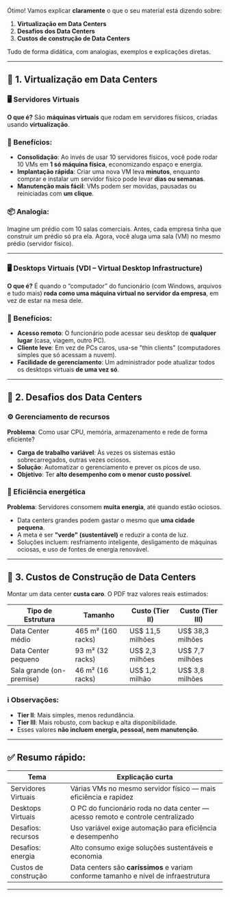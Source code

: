 Ótimo! Vamos explicar **claramente** o que o seu material está dizendo sobre:

1. **Virtualização em Data Centers**
2. **Desafios dos Data Centers**
3. **Custos de construção de Data Centers**

Tudo de forma didática, com analogias, exemplos e explicações diretas.

---

## 🔹 1. **Virtualização em Data Centers**

### 🖥 **Servidores Virtuais**

**O que é?**
São **máquinas virtuais** que rodam em servidores físicos, criadas usando **virtualização**.

### 🧩 Benefícios:

* **Consolidação**: Ao invés de usar 10 servidores físicos, você pode rodar 10 VMs em **1 só máquina física**, economizando espaço e energia.
* **Implantação rápida**: Criar uma nova VM leva **minutos**, enquanto comprar e instalar um servidor físico pode levar **dias ou semanas**.
* **Manutenção mais fácil**: VMs podem ser movidas, pausadas ou reiniciadas com **um clique**.

### 📦 Analogia:

Imagine um prédio com 10 salas comerciais. Antes, cada empresa tinha que construir um prédio só pra ela. Agora, você aluga uma sala (VM) no mesmo prédio (servidor físico).

---

### 🖥 **Desktops Virtuais (VDI – Virtual Desktop Infrastructure)**

**O que é?**
É quando o “computador” do funcionário (com Windows, arquivos e tudo mais) **roda como uma máquina virtual no servidor da empresa**, em vez de estar na mesa dele.

### 🧩 Benefícios:

* **Acesso remoto**: O funcionário pode acessar seu desktop de **qualquer lugar** (casa, viagem, outro PC).
* **Cliente leve**: Em vez de PCs caros, usa-se "thin clients" (computadores simples que só acessam a nuvem).
* **Facilidade de gerenciamento**: Um administrador pode atualizar todos os desktops virtuais **de uma vez só**.

---

## 🔹 2. **Desafios dos Data Centers**

### ⚙️ Gerenciamento de recursos

**Problema**: Como usar CPU, memória, armazenamento e rede de forma eficiente?

* **Carga de trabalho variável**: Às vezes os sistemas estão sobrecarregados, outras vezes ociosos.
* **Solução**: Automatizar o gerenciamento e prever os picos de uso.
* **Objetivo**: Ter **alto desempenho com o menor custo possível**.

### 🔋 Eficiência energética

**Problema**: Servidores consomem **muita energia**, até quando estão ociosos.

* Data centers grandes podem gastar o mesmo que **uma cidade pequena**.
* A meta é ser **"verde" (sustentável)** e reduzir a conta de luz.
* Soluções incluem: resfriamento inteligente, desligamento de máquinas ociosas, e uso de fontes de energia renovável.

---

## 🔹 3. **Custos de Construção de Data Centers**

Montar um data center **custa caro**. O PDF traz valores reais estimados:

| Tipo de Estrutura        | Tamanho            | Custo (Tier II)   | Custo (Tier III)  |
| ------------------------ | ------------------ | ----------------- | ----------------- |
| Data Center médio        | 465 m² (160 racks) | US\$ 11,5 milhões | US\$ 38,3 milhões |
| Data Center pequeno      | 93 m² (32 racks)   | US\$ 2,3 milhões  | US\$ 7,7 milhões  |
| Sala grande (on-premise) | 46 m² (16 racks)   | US\$ 1,2 milhão   | US\$ 3,8 milhões  |

### ℹ️ Observações:

* **Tier II**: Mais simples, menos redundância.
* **Tier III**: Mais robusto, com backup e alta disponibilidade.
* Esses valores **não incluem energia, pessoal, nem manutenção**.

---

## ✅ Resumo rápido:

| Tema                 | Explicação curta                                                                    |
| -------------------- | ----------------------------------------------------------------------------------- |
| Servidores Virtuais  | Várias VMs no mesmo servidor físico — mais eficiência e rapidez                     |
| Desktops Virtuais    | O PC do funcionário roda no data center — acesso remoto e controle centralizado     |
| Desafios: recursos   | Uso variável exige automação para eficiência e desempenho                           |
| Desafios: energia    | Alto consumo exige soluções sustentáveis e economia                                 |
| Custos de construção | Data centers são **caríssimos** e variam conforme tamanho e nível de infraestrutura |

---

